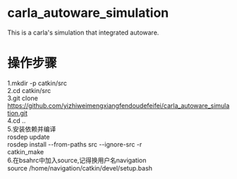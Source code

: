 # carla_autoware_simulation
This is a carla's simulation that integrated autoware. 
# 操作步骤
  1.mkdir -p catkin/src    
  2.cd catkin/src  
  3.git clone https://github.com/yizhiweimengxiangfendoudefeifei/carla_autoware_simulation.git  
  4.cd ..  
  5.安装依赖并编译  
    rosdep update  
    rosdep install --from-paths src --ignore-src -r  
    catkin_make  
  6.在bsahrc中加入source,记得换用户名navigation  
    source /home/navigation/catkin/devel/setup.bash
